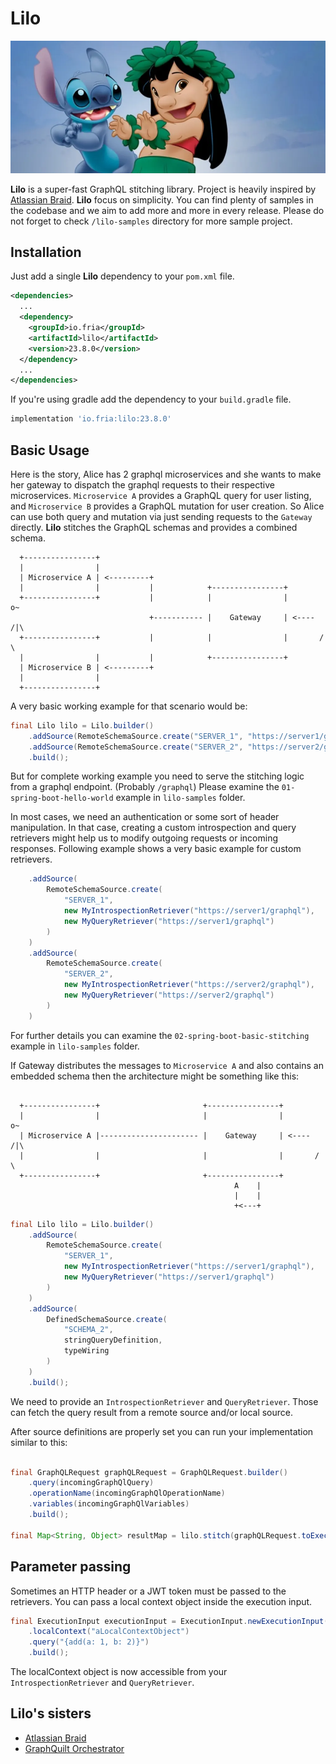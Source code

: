 # Lilo

![Lilo and Stitch](resources/lilo-and-stitch.webp)

**Lilo** is a super-fast GraphQL stitching library. Project is heavily inspired by [Atlassian Braid](https://bitbucket.org/atlassian/graphql-braid).
**Lilo** focus on simplicity. You can find plenty of samples in the codebase and we aim to add more and more in every release.
Please do not forget to check `/lilo-samples` directory for more sample project.

## Installation

Just add a single **Lilo** dependency to your `pom.xml` file.

```xml
<dependencies>
  ...
  <dependency>
    <groupId>io.fria</groupId>
    <artifactId>lilo</artifactId>
    <version>23.8.0</version>
  </dependency>
  ...
</dependencies>
```

If you're using gradle add the dependency to your `build.gradle` file.

```groovy
implementation 'io.fria:lilo:23.8.0'
```

## Basic Usage

Here is the story, Alice has 2 graphql microservices and she wants to make her gateway to dispatch
the graphql requests to their respective microservices. `Microservice A` provides a GraphQL query for user listing,
and `Microservice B` provides a GraphQL mutation for user creation. So Alice can use both query and mutation via
just sending requests to the `Gateway` directly. **Lilo** stitches the GraphQL schemas and provides a combined schema.

```
  +----------------+
  |                |
  | Microservice A | <---------+
  |                |           |            +----------------+
  +----------------+           |            |                |        o~
                               +----------- |    Gateway     | <---- /|\
  +----------------+           |            |                |       / \
  |                |           |            +----------------+
  | Microservice B | <---------+
  |                |
  +----------------+

```

A very basic working example for that scenario would be:

```java
final Lilo lilo = Lilo.builder()
    .addSource(RemoteSchemaSource.create("SERVER_1", "https://server1/graphql"))
    .addSource(RemoteSchemaSource.create("SERVER_2", "https://server2/graphql"))
    .build();
```

But for complete working example you need to serve the stitching logic from a graphql endpoint. (Probably `/graphql`)
Please examine the `01-spring-boot-hello-world` example in `lilo-samples` folder.

In most cases, we need an authentication or some sort of header manipulation. In that case, creating a custom
introspection and query retrievers might help us to modify outgoing requests or incoming responses. Following
example shows a very basic example for custom retrievers.

```java
    .addSource(
        RemoteSchemaSource.create(
            "SERVER_1",
            new MyIntrospectionRetriever("https://server1/graphql"),
            new MyQueryRetriever("https://server1/graphql")
        )
    )
    .addSource(
        RemoteSchemaSource.create(
            "SERVER_2",
            new MyIntrospectionRetriever("https://server2/graphql"),
            new MyQueryRetriever("https://server2/graphql")
        )
    )
```

For further details you can examine the `02-spring-boot-basic-stitching` example in `lilo-samples` folder.

If Gateway distributes the messages to `Microservice A` and also contains an embedded schema then the architecture might
be something like this:

```

  +----------------+                       +----------------+
  |                |                       |                |        o~
  | Microservice A |---------------------- |    Gateway     | <---- /|\
  |                |                       |                |       / \
  +----------------+                       +----------------+
                                                  A    |
                                                  |    |
                                                  +<---+
```

```java
final Lilo lilo = Lilo.builder()
    .addSource(
        RemoteSchemaSource.create(
            "SERVER_1",
            new MyIntrospectionRetriever("https://server1/graphql"),
            new MyQueryRetriever("https://server1/graphql")
        )
    )
    .addSource(
        DefinedSchemaSource.create(
            "SCHEMA_2",
            stringQueryDefinition,
            typeWiring
        )
    )
    .build();
```

We need to provide an `IntrospectionRetriever` and `QueryRetriever`. Those can fetch the query result from
a remote source and/or local source.

After source definitions are properly set you can run your implementation similar to this:

```java

final GraphQLRequest graphQLRequest = GraphQLRequest.builder()
    .query(incomingGraphQlQuery)
    .operationName(incomingGraphQlOperationName)
    .variables(incomingGraphQlVariables)
    .build();

final Map<String, Object> resultMap = lilo.stitch(graphQLRequest.toExecutionInput()).toSpecification();
```

## Parameter passing

Sometimes an HTTP header or a JWT token must be passed to the retrievers. You can pass a local context object
inside the execution input.

```java
final ExecutionInput executionInput = ExecutionInput.newExecutionInput()
    .localContext("aLocalContextObject")
    .query("{add(a: 1, b: 2)}")
    .build();
```

The localContext object is now accessible from your `IntrospectionRetriever` and `QueryRetriever`.

## Lilo's sisters

- [Atlassian Braid](https://bitbucket.org/atlassian/graphql-braid)
- [GraphQuilt Orchestrator](https://github.com/graph-quilt/graphql-orchestrator-java)
